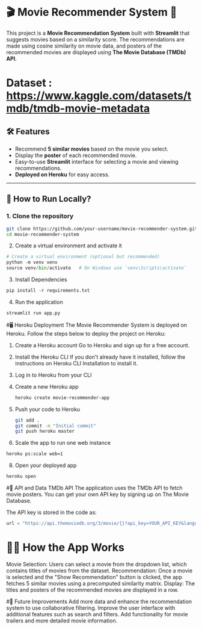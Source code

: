 # 🎬 Movie Recommender System 🍿

This project is a **Movie Recommendation System** built with **Streamlit** that suggests movies based on a similarity score. The recommendations are made using cosine similarity on movie data, and posters of the recommended movies are displayed using **The Movie Database (TMDb) API**.

# Dataset : https://www.kaggle.com/datasets/tmdb/tmdb-movie-metadata

## 🛠️ Features

- Recommend **5 similar movies** based on the movie you select.
- Display the **poster** of each recommended movie.
- Easy-to-use **Streamlit** interface for selecting a movie and viewing recommendations.
- **Deployed on Heroku** for easy access.

---

## 🚀 How to Run Locally?

### 1. Clone the repository

```bash
git clone https://github.com/your-username/movie-recommender-system.git
cd movie-recommender-system
```

2. Create a virtual environment and activate it
```python
# Create a virtual environment (optional but recommended)
python -m venv venv
source venv/bin/activate   # On Windows use `venv\Scripts\activate`
```
3. Install Dependencies
```python
pip install -r requirements.txt
```
4. Run the application
```python
streamlit run app.py
```

#🖥️ Heroku Deployment
The Movie Recommender System is deployed on Heroku. Follow the steps below to deploy the project on Heroku:

1. Create a Heroku account
Go to Heroku and sign up for a free account.

2. Install the Heroku CLI
If you don't already have it installed, follow the instructions on Heroku CLI Installation to install it.

3. Log in to Heroku from your CLI

4. Create a new Heroku app
   ```bash
   heroku create movie-recommender-app
   ```
5. Push your code to Heroku
   ```bash
   git add .
   git commit -m "Initial commit"
   git push heroku master
   ```
6. Scale the app to run one web instance
```bash
heroku ps:scale web=1
```
8. Open your deployed app
```bash
heroku open
```
#🔧 API and Data
TMDb API
The application uses the TMDb API to fetch movie posters. You can get your own API key by signing up on The Movie Database.

The API key is stored in the code as:
```python
url = "https://api.themoviedb.org/3/movie/{}?api_key=YOUR_API_KEY&language=en-US"
```
# 👩‍💻 How the App Works
Movie Selection: Users can select a movie from the dropdown list, which contains titles of movies from the dataset.
Recommendation: Once a movie is selected and the "Show Recommendation" button is clicked, the app fetches 5 similar movies using a precomputed similarity matrix.
Display: The titles and posters of the recommended movies are displayed in a row.

#🔮 Future Improvements
Add more data and enhance the recommendation system to use collaborative filtering.
Improve the user interface with additional features such as search and filters.
Add functionality for movie trailers and more detailed movie information.


